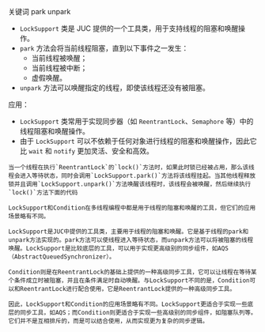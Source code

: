关键词 park unpark 


-   `LockSupport` 类是 JUC 提供的一个工具类，用于支持线程的阻塞和唤醒操作。
-   `park` 方法会将当前线程阻塞，直到以下事件之一发生：
    -   当前线程被唤醒；
    -   当前线程被中断；
    -   虚假唤醒。
-   `unpark` 方法可以唤醒指定的线程，即使该线程还没有被阻塞。

应用：

-   `LockSupport` 类常用于实现同步器（如 `ReentrantLock`、`Semaphore` 等）中的线程阻塞和唤醒操作。
-   由于 `LockSupport` 可以不依赖于任何对象进行线程的阻塞和唤醒操作，因此它比 `wait` 和 `notify` 更加灵活、安全和高效。

```
当一个线程在执行`ReentrantLock`的`lock()`方法时，如果此时锁已经被占用，那么该线程会进入等待状态，同时会调用`LockSupport.park()`方法将该线程挂起。当其他线程释放锁并且调用`LockSupport.unpark()`方法唤醒该线程时，该线程会被唤醒，然后继续执行`lock()`方法下面的代码
```

```
LockSupport和Condition在多线程编程中都是用于线程的阻塞和唤醒的工具，但它们的应用场景略有不同。

LockSupport是JUC中提供的工具类，主要用于线程的阻塞和唤醒。它是基于线程的park和unpark方法实现的。park方法可以使线程进入等待状态，而unpark方法可以将被阻塞的线程唤醒。LockSupport是比较底层的工具，可以用于实现更高级别的同步组件，如AQS（AbstractQueuedSynchronizer）。

Condition则是在ReentrantLock的基础上提供的一种高级同步工具，它可以让线程在等待某个条件成立时被阻塞，并且在条件满足时自动唤醒。与LockSupport不同的是，Condition可以和ReentrantLock进行配合使用，它是ReentrantLock提供的一种高级同步工具。

因此，LockSupport和Condition的应用场景略有不同。LockSupport更适合于实现一些底层的同步工具，如AQS；而Condition则更适合于实现一些高级别的同步组件，如阻塞队列等。它们并不是互相排斥的，而是可以结合使用，从而实现更为复杂的同步逻辑。
```